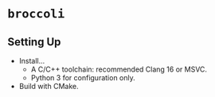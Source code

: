 # `broccoli`

## Setting Up

- Install...
  - A C/C++ toolchain: recommended Clang 16 or MSVC.
  - Python 3 for configuration only.
- Build with CMake.
